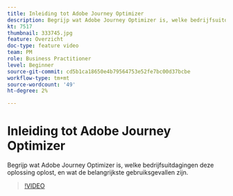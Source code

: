 ```yaml
---
title: Inleiding tot Adobe Journey Optimizer
description: Begrijp wat Adobe Journey Optimizer is, welke bedrijfsuitdagingen deze oplossing oplost en wat de belangrijkste gebruiksgevallen zijn.
kt: 7517
thumbnail: 333745.jpg
feature: Overzicht
doc-type: feature video
team: PM
role: Business Practitioner
level: Beginner
source-git-commit: cd5b1ca18650e4b79564753e52fe7bc00d37bcbe
workflow-type: tm+mt
source-wordcount: '49'
ht-degree: 2%

---
```



# Inleiding tot Adobe Journey Optimizer

Begrijp wat Adobe Journey Optimizer is, welke bedrijfsuitdagingen deze oplossing oplost, en wat de belangrijkste gebruiksgevallen zijn.

>[!VIDEO](https://video.tv.adobe.com/v/333745?quality=12)

